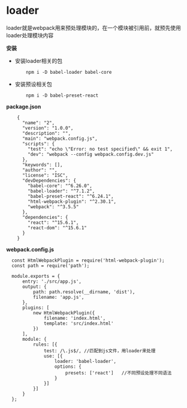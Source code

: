 loader
======

loader就是webpack用来预处理模块的，在一个模块被引用前，就预先使用loader处理模块内容

**安装**

* 安装loader相关的包 

          npm i -D babel-loader babel-core   
          
* 安装预设相关包

          npm i -D babel-preset-react




**package.json**
        
        {
          "name": "2",
          "version": "1.0.0",
          "description": "",
          "main": "webpack.config.js",
          "scripts": {
            "test": "echo \"Error: no test specified\" && exit 1",
            "dev": "webpack --config webpack.config.dev.js"
          },
          "keywords": [],
          "author": "",
          "license": "ISC",
          "devDependencies": {
            "babel-core": "^6.26.0",
            "babel-loader": "^7.1.2",
            "babel-preset-react": "^6.24.1",
            "html-webpack-plugin": "^2.30.1",
            "webpack": "^3.5.5"
          },
          "dependencies": {
            "react": "^15.6.1",
            "react-dom": "^15.6.1"
          }
        }


**webpack.config.js**

      const HtmlWebpackPlugin = require('html-webpack-plugin');
      const path = require('path');

      module.exports = {
          entry: './src/app.js',
          output: {
              path: path.resolve(__dirname, 'dist'),
              filename: 'app.js',
          },
          plugins: [
              new HtmlWebpackPlugin({
                  filename: 'index.html',
                  template: 'src/index.html'
              })
          ],
          module: {
              rules: [{
                  test: /\.js$/, //匹配到js文件，用loader来处理
                  use: [{
                      loader: 'babel-loader',
                      options: {
                          presets: ['react']   //不同预设处理不同语法
                      }
                  }]
              }]
          }
      };

      
